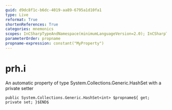 ```yaml
---
guid: d9dc8f1c-b6dc-4019-aa89-6795a1d10fa1
type: Live
reformat: True
shortenReferences: True
categories: mnemonics
scopes: InCSharpTypeAndNamespace(minimumLanguageVersion=2.0); InCSharpTypeMember(minimumLanguageVersion=2.0)
parameterOrder: propname
propname-expression: constant("MyProperty")
---
```


# prh.i

An automatic property of type System.Collections.Generic.HashSet<int> with a private setter

```
public System.Collections.Generic.HashSet<int> $propname${ get; private set; }$END$
```
